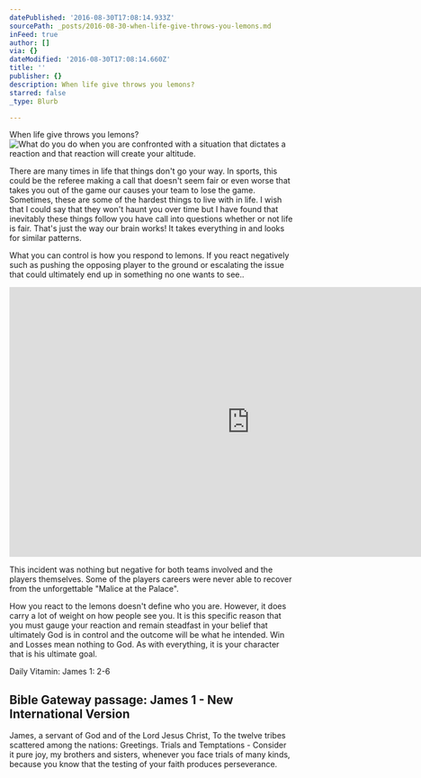 ```yaml
---
datePublished: '2016-08-30T17:08:14.933Z'
sourcePath: _posts/2016-08-30-when-life-give-throws-you-lemons.md
inFeed: true
author: []
via: {}
dateModified: '2016-08-30T17:08:14.660Z'
title: ''
publisher: {}
description: When life give throws you lemons?
starred: false
_type: Blurb

---
```

When life give throws you lemons?
![What do you do when you are confronted with a situation that dictates a reaction and that reaction will create your altitude.](https://the-grid-user-content.s3-us-west-2.amazonaws.com/236a4fa9-86ca-45c9-bbc7-51762acbc6b1.jpg)

There are many times in life that things don't go your way. In sports, this could be the referee making a call that doesn't seem fair or even worse that takes you out of the game our causes your team to lose the game. Sometimes, these are some of the hardest things to live with in life. I wish that I could say that they won't haunt you over time but I have found that inevitably these things follow you have call into questions whether or not life is fair. That's just the way our brain works! It takes everything in and looks for similar patterns.

What you can control is how you respond to lemons. If you react negatively such as pushing the opposing player to the ground or escalating the issue that could ultimately end up in something no one wants to see..

<iframe src="https://cdn.embedly.com/widgets/media.html?src=https%3A%2F%2Fwww.youtube.com%2Fembed%2FC8VYYLO6z6w%3Ffeature%3Doembed&amp;url=http%3A%2F%2Fwww.youtube.com%2Fwatch%3Fv%3DC8VYYLO6z6w&amp;image=https%3A%2F%2Fi.ytimg.com%2Fvi%2FC8VYYLO6z6w%2Fhqdefault.jpg&amp;key=b7d04c9b404c499eba89ee7072e1c4f7&amp;type=text%2Fhtml&amp;schema=youtube" width="854" height="480" scrolling="no" frameborder="0" allowfullscreen="" style=""></iframe>

This incident was nothing but negative for both teams involved and the players themselves. Some of the players careers were never able to recover from the unforgettable "Malice at the Palace".

How you react to the lemons doesn't define who you are. However, it does carry a lot of weight on how people see you. It is this specific reason that you must gauge your reaction and remain steadfast in your belief that ultimately God is in control and the outcome will be what he intended. Win and Losses mean nothing to God. As with everything, it is your character that is his ultimate goal.

Daily Vitamin: James 1: 2-6

<article style=""><h1>Bible Gateway passage: James 1 - New International Version</h1><p>James, a servant of God and of the Lord Jesus Christ, To the twelve tribes scattered among the nations: Greetings. Trials and Temptations - Consider it pure joy, my brothers and sisters, whenever you face trials of many kinds, because you know that the testing of your faith produces perseverance.</p></article>
